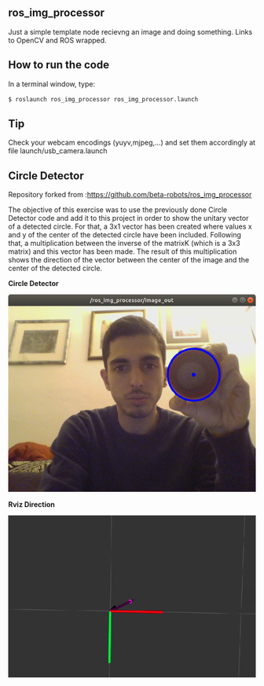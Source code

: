 ## ros_img_processor
Just a simple template node recievng an image and doing something. Links to OpenCV and ROS wrapped.

## How to run the code
In a terminal window, type:
```sh
$ roslaunch ros_img_processor ros_img_processor.launch
```

## Tip
Check your webcam encodings (yuyv,mjpeg,...) and set them accordingly at file launch/usb_camera.launch

## Circle Detector

Repository forked from :https://github.com/beta-robots/ros_img_processor

The objective of this exercise was to use the previously done Circle Detector code and add it to this project in order to show the unitary vector of a detected circle.
For that, a 3x1 vector has been created where values x and y of the center of the detected circle have been included. Following that, a multiplication between the inverse of the matrixK (which is a 3x3 matrix) and this vector has been made.
The result of this multiplication shows the direction of the vector between the center of the image and the center of the detected circle.

**Circle Detector**

![ScreenShot](https://github.com/danielvicedo/ros_img_processor/blob/master/media/Circle%20Detector.png)


**Rviz Direction**

![ScreenShot](https://github.com/danielvicedo/ros_img_processor/blob/master/media/Vector%20rviz.png)
